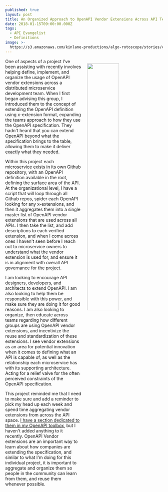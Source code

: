 ```yaml
---
published: true
layout: post
title: An Organized Approach to OpenAPI Vendor Extensions Across API Teams
date: 2018-01-15T09:00:00.000Z
tags:
  - API Evangelist
  - Definitions
image: >-
  https://s3.amazonaws.com/kinlane-productions/algo-rotoscope/stories/containership_blue_circuit.jpg
---
```

<p><img src="https://s3.amazonaws.com/kinlane-productions/algo-rotoscope/stories/containership_blue_circuit.jpg" align="right" width="45%" style="padding: 15px;" /></p>One of aspects of a project I've been assisting with recently involves helping define, implement, and organize the usage of OpenAPI vendor extensions across a distributed microservice development team. When I first began advising this group, I introduced them to the concept of extending the OpenAPI definition using x-extension format, expanding the teams approach to how they use the OpenAPI specification. They hadn't heard that you can extend OpenAPI beyond what the specification brings to the table, allowing them to make it deliver exactly what they needed.

Within this project each microservice exists in its own Github repository, with an OpenAPI definition available in the root, defining the surface area of the API. At the organizational level, I have a script that will loop through all Github repos, spider each OpenAPI looking for any x-extensions, and then it aggregates them into a single master list of OpenAPI vendor extensions that are used across all APIs. I then take the list, and add descriptions to each verified extension, and when I come across ones I haven't seen before I reach out to microservice owners to understand what the vendor extension is used for, and ensure it is in alignment with overall API governance for the project.

I am looking to encourage API designers, developers, and architects to extend OpenAPI. I am also looking to help them be responsible with this power, and make sure they are doing it for good reasons. I am also looking to organize, then educate across teams regarding how different groups are using OpenAPI vendor extensions, and incentivize the reuse and standardization of these extensions. I see vendor extensions as an area for potential innovation when it comes to defining what an API is capable of, as well as the relationship each microservice has with its supporting architecture. Acting for a relief valve for the often perceived constraints of the OpenAPI specification.

This project reminded me that I need to make sure and add a reminder to pick my head up each week and spend time aggregating vendor extensions from across the API space. [I have a section dedicated to them in my OpenAPI toolbox](http://openapi.toolbox.apievangelist.com/), but I haven't added anything to it recently. OpenAPI Vendor extensions are an important way to learn about how companies are extending the specification, and similar to what I'm doing for this individual project, it is important to aggregate and organize them so people in the community can learn from them, and reuse them whenever possible.
